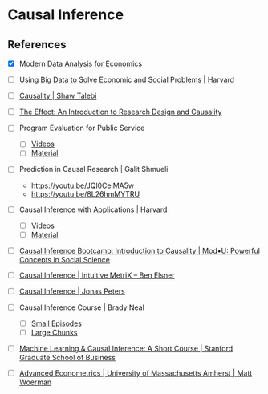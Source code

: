 # Causal Inference



## References

- [x] [Modern Data Analysis for Economics](https://jiamingmao.github.io/data-analysis/)
- [ ] [Using Big Data to Solve Economic and Social Problems | Harvard](https://www.youtube.com/playlist?list=PLalrHnPrv5uDe-vDW5dPxTByQoZu6P6Hq)
- [ ] [Causality | Shaw Talebi](https://www.youtube.com/playlist?list=PLz-ep5RbHosVVTz9HEzpI4d6xpWsc8rOa)
- [ ] [The Effect: An Introduction to Research Design and Causality](https://www.youtube.com/playlist?list=PLcTBLulJV_AK1hKtnO0-kYrU0D09K-kj8)
- [ ] Program Evaluation for Public Service
  - [ ] [Videos](https://www.youtube.com/@AndrewHeiss/playlists)
  - [ ] [Material](https://github.com/AhmedThahir/program-evaluation-and-causal-inference)

- [ ] Prediction in Causal Research | Galit Shmueli
  - https://youtu.be/JQl0CeiMA5w
  - https://youtu.be/8L26hmMYTRU
- [ ] Causal Inference with Applications | Harvard
  - [ ] [Videos](https://www.youtube.com/@imaikosuke/playlists)
  - [ ] [Material](https://imai.fas.harvard.edu/teaching/cause.html)

- [ ] [Causal Inference Bootcamp: Introduction to Causality | Mod•U: Powerful Concepts in Social Science](https://www.youtube.com/playlist?list=PL1M5TsfDV6Vufqfs_h5fDR3pBhIj4QOW7)
- [ ] [Causal Inference | Intuitive MetriX – Ben Elsner](https://www.youtube.com/playlist?list=PLyvUJLHD8IsJCB7ALqwjRG1BjL5JxE__H)
- [ ] [Causal Inference | Jonas Peters](https://www.youtube.com/playlist?list=PLzERW_Obpmv-_EXTV1zTmlv-Ab5Tfbp8X)
- [ ] Causal Inference Course
  | Brady Neal
  - [ ] [Small Episodes](https://www.youtube.com/playlist?list=PLoazKTcS0Rzb6bb9L508cyJ1z-U9iWkA0)
  - [ ] [Large Chunks](https://www.youtube.com/playlist?list=PLoazKTcS0RzZ1SUgeOgc6SWt51gfT80N0)

- [ ] [Machine Learning & Causal Inference: A Short Course | Stanford Graduate School of Business](https://www.youtube.com/playlist?list=PLxq_lXOUlvQAoWZEqhRqHNezS30lI49G-)

- [ ] [Advanced Econometrics | University of Massachusetts Amherst | Matt Woerman](https://www.youtube.com/@ResEcon703UMassAmherst/playlists)

